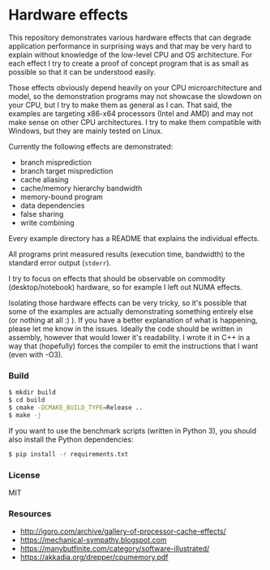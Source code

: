 # Hardware effects
This repository demonstrates various hardware effects that can degrade application performance
in surprising ways and that may be very hard to explain without knowledge of the low-level CPU and OS architecture.
For each effect I try to create a proof of concept program that is as small as possible so that it can
be understood easily.

Those effects obviously depend heavily on your CPU microarchitecture and model,
so the demonstration programs may not showcase the slowdown on your CPU, but I try to make
them as general as I can. That said, the examples are targeting x86-x64 processors (Intel and AMD)
and may not make sense on other CPU architectures. I try to make them compatible
with Windows, but they are mainly tested on Linux.

Currently the following effects are demonstrated:

- branch misprediction
- branch target misprediction
- cache aliasing
- cache/memory hierarchy bandwidth
- memory-bound program
- data dependencies
- false sharing
- write combining

Every example directory has a README that explains the individual effects.

All programs print measured results (execution time, bandwidth) to the standard error output (`stderr`).

I try to focus on effects that should be observable on commodity (desktop/notebook) hardware,
so for example I left out NUMA effects.

Isolating those hardware effects can be very tricky, so it's possible that some of the
examples are actually demonstrating something entirely else (or nothing at all :) ).
If you have a better explanation of what is happening, please let me know in the issues.
Ideally the code should be written in assembly, however that would lower it's readability.
I wrote it in C++ in a way that (hopefully) forces the compiler to emit the instructions that I want (even with -O3).

### Build
```bash
$ mkdir build
$ cd build
$ cmake -DCMAKE_BUILD_TYPE=Release ..
$ make -j
```

If you want to use the benchmark scripts (written in Python 3), you should
also install the Python dependencies:
```bash
$ pip install -r requirements.txt
```

### License
MIT

### Resources
- http://igoro.com/archive/gallery-of-processor-cache-effects/
- https://mechanical-sympathy.blogspot.com
- https://manybutfinite.com/category/software-illustrated/
- https://akkadia.org/drepper/cpumemory.pdf
